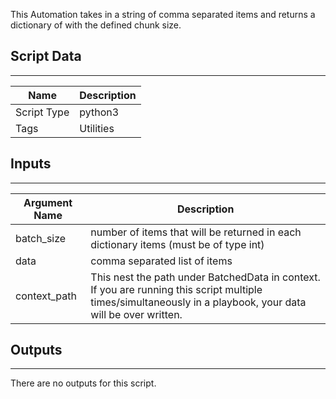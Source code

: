 This Automation takes in a string of comma separated items and returns a dictionary of with the defined chunk size. 

## Script Data
---

| **Name** | **Description** |
| --- | --- |
| Script Type | python3 |
| Tags | Utilities |

## Inputs
---

| **Argument Name** | **Description** |
| --- | --- |
| batch_size | number of items that will be returned in each dictionary items \(must be of type int\) |
| data | comma separated list of items |
| context_path | This nest the path under BatchedData in context. If you are running this script multiple times/simultaneously in a playbook, your  data will be over written. |

## Outputs
---
There are no outputs for this script.
